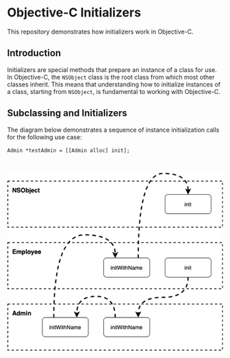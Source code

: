 # Objective-C Initializers

This repository demonstrates how initializers work in Objective-C. 

## Introduction

Initializers are special methods that prepare an instance of a class for use. In Objective-C, the `NSObject` class is the root class from which most other classes inherit. This means that understanding how to initialize instances of a class, starting from `NSObject`, is fundamental to working with Objective-C.

## Subclassing and Initializers

The diagram below demonstrates a sequence of instance initialization calls for the following use case: 

```objc
Admin *testAdmin = [[Admin alloc] init];
```

<br />
<p align="center">
    <img src="diagram.png" alt="Diagram">
</p>

